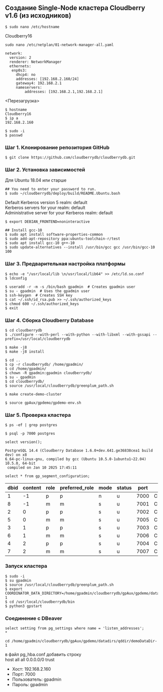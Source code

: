 ## Создание Single-Node кластера Cloudberry v1.6 (из исходников) ##
   
```
$ sudo nano /etc/hostname
```
Cloudberry16   
```
sudo nano /etc/netplan/01-network-manager-all.yaml
```
```
network:   
  version: 2   
  renderer: NetworkManager   
  ethernets:   
   enp0s3:   
     dhcp4: no   
     addresses: [192.168.2.160/24]   
     gateway4: 192.168.2.1   
     nameservers:   
         addresses: [192.168.2.1,192.168.2.1]   
```   
<Перезагрузка>   

```   
$ hostname
Cloudberry16
$ ip a
192.168.2.160
```
     
```
$ sudo -i
$ passwd
```

### Шаг 1. Клонирование репозитория GitHub ###
   
```
$ git clone https://github.com/cloudberrydb/cloudberrydb.git
```
   
### Шаг 2. Установка зависимостей ###
Для Ubuntu 18.04 или старше   
```
## You need to enter your password to run.
$ sudo ~/cloudberrydb/deploy/build/README.Ubuntu.bash
```
Default Kerberos version 5 realm: default   
Kerberos servers for your realm: default   
Administrative server for your Kerberos realm: default   
   
```
$ export DEBIAN_FRONTEND=noninteractive
```
```   
## Install gcc-10
$ sudo apt install software-properties-common
$ sudo add-apt-repository ppa:ubuntu-toolchain-r/test
$ sudo apt install gcc-10 g++-10
$ sudo update-alternatives --install /usr/bin/gcc gcc /usr/bin/gcc-10 100
```
   
### Шаг 3. Предварительная настройка платформы ###
```
$ echo -e "/usr/local/lib \n/usr/local/lib64" >> /etc/ld.so.conf
$ ldconfig
```
```
$ useradd -r -m -s /bin/bash gpadmin  # Creates gpadmin user
$ su - gpadmin  # Uses the gpadmin user
$ ssh-keygen  # Creates SSH key
$ cat ~/.ssh/id_rsa.pub >> ~/.ssh/authorized_keys
$ chmod 600 ~/.ssh/authorized_keys 
$ exit
```
   
### Шаг 4. Сборка Cloudberry Database ###
```
$ cd cloudberrydb
$ ./configure --with-perl --with-python --with-libxml --with-gssapi --prefix=/usr/local/cloudberrydb
```
```
$ make -j8
$ make -j8 install
```
```
$ cd ..
$ cp -r cloudberrydb/ /home/gpadmin/
$ cd /home/gpadmin/
$ chown -R gpadmin:gpadmin cloudberrydb/
$ su - gpadmin
$ cd cloudberrydb/
$ source /usr/local/cloudberrydb/greenplum_path.sh
```
```
$ make create-demo-cluster
```
```
$ source gpAux/gpdemo/gpdemo-env.sh
```
   
### Шаг 5. Проверка кластера ###
```
$ ps -ef | grep postgres
```
```
$ psql -p 7000 postgres
```
```
select version();
```
```
PostgreSQL 14.4 (Cloudberry Database 1.6.0+dev.641.ge36838cea1 build dev) on x8
6_64-pc-linux-gnu, compiled by gcc (Ubuntu 10.5.0-1ubuntu1~22.04) 10.5.0, 64-bit
 compiled on Jan 10 2025 17:45:11
```
```
select * from gp_segment_configuration;
```
| dbid | content | role | preferred_role | mode | status | port |   hostname   |   address    |                                   datadir                                    | warehouseid |
|------|---------|------|----------------|------|--------|------|--------------|--------------|------------------------------------------------------------------------------|-------------|
|    1 |      -1 | p    | p              | n    | u      | 7000 | Cloudberry16 | Cloudberry16 | /home/gpadmin/cloudberrydb/gpAux/gpdemo/datadirs/qddir/demoDataDir-1         |           0 |
|    8 |      -1 | m    | m              | s    | u      | 7001 | Cloudberry16 | Cloudberry16 | /home/gpadmin/cloudberrydb/gpAux/gpdemo/datadirs/standby                     |           0 |
|    2 |       0 | p    | p              | s    | u      | 7002 | Cloudberry16 | Cloudberry16 | /home/gpadmin/cloudberrydb/gpAux/gpdemo/datadirs/dbfast1/demoDataDir0        |           0 |
|    5 |       0 | m    | m              | s    | u      | 7005 | Cloudberry16 | Cloudberry16 | /home/gpadmin/cloudberrydb/gpAux/gpdemo/datadirs/dbfast_mirror1/demoDataDir0 |           0 |
|    3 |       1 | p    | p              | s    | u      | 7003 | Cloudberry16 | Cloudberry16 | /home/gpadmin/cloudberrydb/gpAux/gpdemo/datadirs/dbfast2/demoDataDir1        |           0 |
|    6 |       1 | m    | m              | s    | u      | 7006 | Cloudberry16 | Cloudberry16 | /home/gpadmin/cloudberrydb/gpAux/gpdemo/datadirs/dbfast_mirror2/demoDataDir1 |           0 |
|    4 |       2 | p    | p              | s    | u      | 7004 | Cloudberry16 | Cloudberry16 | /home/gpadmin/cloudberrydb/gpAux/gpdemo/datadirs/dbfast3/demoDataDir2        |           0 |
|    7 |       2 | m    | m              | s    | u      | 7007 | Cloudberry16 | Cloudberry16 | /home/gpadmin/cloudberrydb/gpAux/gpdemo/datadirs/dbfast_mirror3/demoDataDir2 |           0 |
   
### Запуск кластера ###
```
$ sudo -i
$ su gpadmin
$ source /usr/local/cloudberrydb/greenplum_path.sh
$ export COORDINATOR_DATA_DIRECTORY=/home/gpadmin/cloudberrydb/gpAux/gpdemo/datadirs/qddir/demoDataDir-1
$ cd /usr/local/cloudberrydb/bin
$ python3 gpstart
```
   
### Соединение с DBeaver ###
```
select setting from pg_settings where name = 'listen_addresses';
*
```
      
```
cd /home/gpadmin/cloudberrydb/gpAux/gpdemo/datadirs/qddir/demoDataDir-1
```
в файл pg_hba.conf добавить строку   
host all all 0.0.0.0/0 trust   

* Хост: 192.168.2.160   
* Порт: 7000
* Пользователь: gpadmin
* Пароль: gpadmin
     
   









